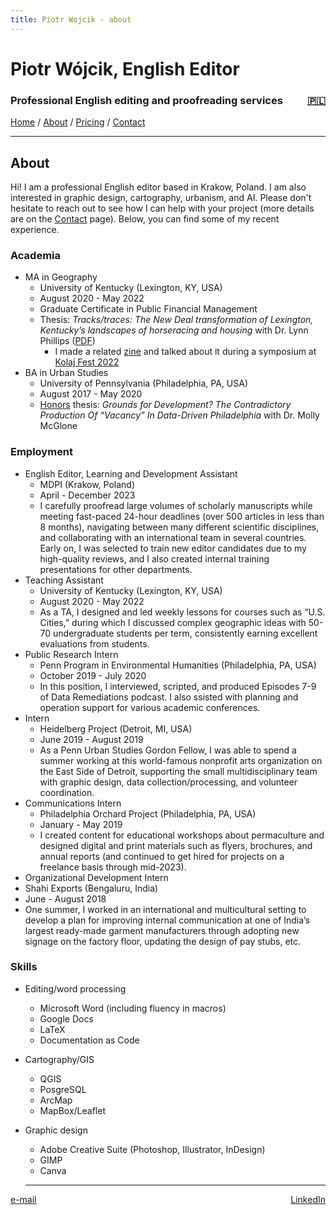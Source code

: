 ```yaml
---
title: Piotr Wojcik - about
---
```

<link rel="stylesheet" href="style.css">

# Piotr Wójcik, English Editor

<h3><div style="float: left">Professional English editing and proofreading services</div><div style="float: right"><a href="omnie.html" title="Kliknij tutaj, aby zobaczyć wersję polską">🇵🇱</a></div><div style="clear: both;"></div></h3>

[Home](index_en.md)  /  [About](about.md)  /  [Pricing](pricing.md)  /  [Contact](contact.md)

---

## About

Hi! I am a professional English editor based in Krakow, Poland. I am also interested in graphic design, cartography, urbanism, and AI. Please don't hesitate to reach out to see how I can help with your project (more details are on the [Contact](contact.md) page). Below, you can find some of my recent experience.

### Academia

- MA in Geography
  - University of Kentucky (Lexington, KY, USA)
  - August 2020 - May 2022
  - Graduate Certificate in Public Financial Management
  - Thesis: *Tracks/traces: The New Deal transformation of Lexington, Kentucky’s landscapes of horseracing and housing* with Dr. Lynn Phillips \([PDF](https://uknowledge.uky.edu/geography_etds/87/)\)
    - I made a related [zine](tracks-traces-small.pdf) and talked about it during a symposium at [Kolaj Fest 2022](http://www.kolajmagazine.com/kolajfest/2022/program.html)
- BA in Urban Studies
  - University of Pennsylvania (Philadelphia, PA, USA)
  - August 2017 - May 2020
  - [Honors](https://www.sas.upenn.edu/news/penn-arts-sciences-names-2020-deans-scholars) thesis: *Grounds for Development? The Contradictory Production Of “Vacancy” In Data-Driven Philadelphia* with Dr. Molly McGlone

### Employment

- English Editor, Learning and Development Assistant
  - MDPI (Krakow, Poland)
  - April - December 2023
  - I carefully proofread large volumes of scholarly manuscripts while meeting fast-paced 24-hour deadlines (over 500 articles in less than 8 months), navigating between many different scientific disciplines, and collaborating with an international team in several countries. Early on, I was selected to train new editor candidates due to my high-quality reviews, and I also created internal training presentations for other departments.
- Teaching Assistant
  - University of Kentucky (Lexington, KY, USA)
  - August 2020 - May 2022
  - As a TA, I designed and led weekly lessons for courses such as “U.S. Cities,” during which I discussed complex geographic ideas with 50-70 undergraduate students per term, consistently earning excellent evaluations from students.
- Public Research Intern
  - Penn Program in Environmental Humanities (Philadelphia, PA, USA)
  - October 2019 - July 2020
  - In this position, I interviewed, scripted, and produced Episodes 7-9 of Data Remediations podcast. I also ssisted with planning and operation support for various academic conferences.
- Intern
  - Heidelberg Project (Detroit, MI, USA)
  - June 2019 - August 2019
  - As a Penn Urban Studies Gordon Fellow, I was able to spend a summer working at this world-famous nonprofit arts organization on the East Side of Detroit, supporting the small multidisciplinary team with graphic design, data collection/processing, and volunteer coordination.
- Communications Intern
  - Philadelphia Orchard Project (Philadelphia, PA, USA)
  - January - May 2019
  - I created content for educational workshops about permaculture and designed digital and print materials such as flyers, brochures, and annual reports (and continued to get hired for projects on a freelance basis through mid-2023).
-  Organizational Development Intern
  - Shahi Exports (Bengaluru, India)
  - June - August 2018
  - One summer, I worked in an international and multicultural setting to develop a plan for improving internal communication at one of India’s largest ready-made garment manufacturers through adopting new signage on the factory floor, updating the design of pay stubs, etc.

### Skills

- Editing/word processing
  - Microsoft Word (including fluency in macros)
  - Google Docs
  - LaTeX
  - Documentation as Code
- Cartography/GIS
  - QGIS
  - PosgreSQL
  - ArcMap
  - MapBox/Leaflet
- Graphic design
  - Adobe Creative Suite (Photoshop, Illustrator, InDesign)
  - GIMP
  - Canva

  ---

<div style="float: left"><a target="_blank" href="https://veilmail.io/e/fuGedM">e-mail</a></div><div style="float: right"><a href="https://linkedin.com/in/pioioiotr">LinkedIn</a></div>
